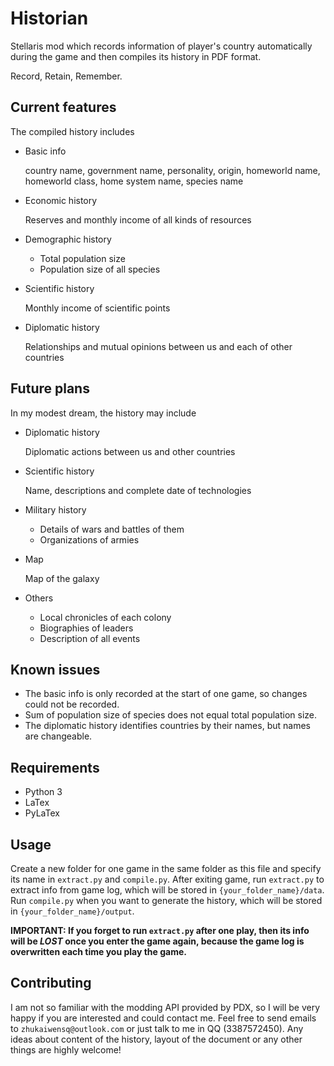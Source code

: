 # Historian
Stellaris mod which records information of player's country automatically during the game and then compiles its history in PDF format.

Record, Retain, Remember.

## Current features
The compiled history includes
+ Basic info

   country name, government name, personality, origin, homeworld name, homeworld class, home system name, species name
+ Economic history

  Reserves and monthly income of all kinds of resources
+ Demographic history

  - Total population size
  - Population size of all species
+ Scientific history

  Monthly income of scientific points
+ Diplomatic history

  Relationships and mutual opinions between us and each of other countries

## Future plans
In my modest dream, the history may include
+ Diplomatic history
  
  Diplomatic actions between us and other countries
+ Scientific history
  
  Name, descriptions and complete date of technologies
+ Military history
  - Details of wars and battles of them
  - Organizations of armies
+ Map
  
  Map of the galaxy
+ Others
  - Local chronicles of each colony
  - Biographies of leaders
  - Description of all events

## Known issues
+ The basic info is only recorded at the start of one game, so changes could not be recorded.
+ Sum of population size of species does not equal total population size.
+ The diplomatic history identifies countries by their names, but names are changeable.

## Requirements
+ Python 3
+ LaTex
+ PyLaTex
  
## Usage
Create a new folder for one game in the same folder as this file and specify its name in `extract.py` and `compile.py`. After exiting game, run `extract.py` to extract info from game log, which will be stored in `{your_folder_name}/data`. Run `compile.py` when you want to generate the history, which will be stored in `{your_folder_name}/output`.

**IMPORTANT: If you forget to run `extract.py` after one play, then its info will be _LOST_ once you enter the game again, because the game log is overwritten each time you play the game.**

## Contributing
I am not so familiar with the modding API provided by PDX, so I will be very happy if you are interested and could contact me. Feel free to send emails to `zhukaiwensq@outlook.com` or just talk to me in QQ (3387572450). Any ideas about content of the history, layout of the document or any other things are highly welcome!
